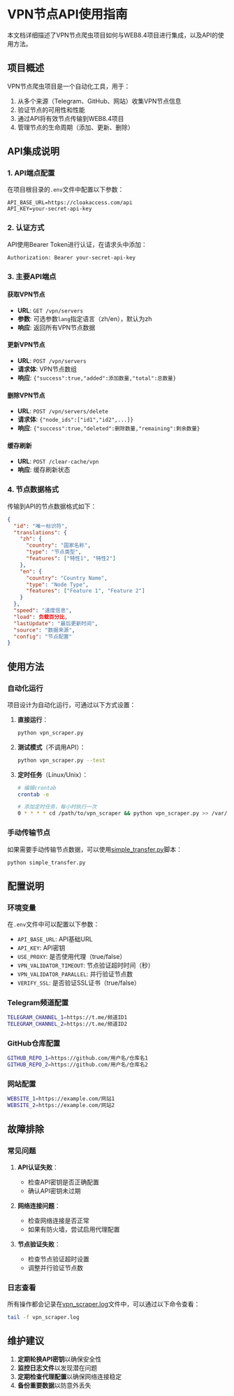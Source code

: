 # VPN节点API使用指南

本文档详细描述了VPN节点爬虫项目如何与WEB8.4项目进行集成，以及API的使用方法。

## 项目概述

VPN节点爬虫项目是一个自动化工具，用于：
1. 从多个来源（Telegram、GitHub、网站）收集VPN节点信息
2. 验证节点的可用性和性能
3. 通过API将有效节点传输到WEB8.4项目
4. 管理节点的生命周期（添加、更新、删除）

## API集成说明

### 1. API端点配置

在项目根目录的`.env`文件中配置以下参数：

```
API_BASE_URL=https://cloakaccess.com/api
API_KEY=your-secret-api-key
```

### 2. 认证方式

API使用Bearer Token进行认证，在请求头中添加：

```
Authorization: Bearer your-secret-api-key
```

### 3. 主要API端点

#### 获取VPN节点
- **URL**: `GET /vpn/servers`
- **参数**: 可选参数`lang`指定语言（zh/en），默认为zh
- **响应**: 返回所有VPN节点数据

#### 更新VPN节点
- **URL**: `POST /vpn/servers`
- **请求体**: VPN节点数组
- **响应**: `{"success":true,"added":添加数量,"total":总数量}`

#### 删除VPN节点
- **URL**: `POST /vpn/servers/delete`
- **请求体**: `{"node_ids":["id1","id2",...]}` 
- **响应**: `{"success":true,"deleted":删除数量,"remaining":剩余数量}`

#### 缓存刷新
- **URL**: `POST /clear-cache/vpn`
- **响应**: 缓存刷新状态

### 4. 节点数据格式

传输到API的节点数据格式如下：

```json
{
  "id": "唯一标识符",
  "translations": {
    "zh": {
      "country": "国家名称",
      "type": "节点类型",
      "features": ["特性1", "特性2"]
    },
    "en": {
      "country": "Country Name",
      "type": "Node Type",
      "features": ["Feature 1", "Feature 2"]
    }
  },
  "speed": "速度信息",
  "load": 负载百分比,
  "lastUpdate": "最后更新时间",
  "source": "数据来源",
  "config": "节点配置"
}
```

## 使用方法

### 自动化运行

项目设计为自动化运行，可通过以下方式设置：

1. **直接运行**：
   ```bash
   python vpn_scraper.py
   ```

2. **测试模式**（不调用API）：
   ```bash
   python vpn_scraper.py --test
   ```

3. **定时任务**（Linux/Unix）：
   ```bash
   # 编辑crontab
   crontab -e

   # 添加定时任务，每小时执行一次
   0 * * * * cd /path/to/vpn_scraper && python vpn_scraper.py >> /var/log/vpn-scraper.log 2>&1
   ```

### 手动传输节点

如果需要手动传输节点数据，可以使用[simple_transfer.py](file:///e:/bf/VPNgithub/vpn_scraper/simple_transfer.py)脚本：

```bash
python simple_transfer.py
```

## 配置说明

### 环境变量

在`.env`文件中可以配置以下参数：

- `API_BASE_URL`: API基础URL
- `API_KEY`: API密钥
- `USE_PROXY`: 是否使用代理（true/false）
- `VPN_VALIDATOR_TIMEOUT`: 节点验证超时时间（秒）
- `VPN_VALIDATOR_PARALLEL`: 并行验证节点数
- `VERIFY_SSL`: 是否验证SSL证书（true/false）

### Telegram频道配置

```bash
TELEGRAM_CHANNEL_1=https://t.me/频道ID1
TELEGRAM_CHANNEL_2=https://t.me/频道ID2
```

### GitHub仓库配置

```bash
GITHUB_REPO_1=https://github.com/用户名/仓库名1
GITHUB_REPO_2=https://github.com/用户名/仓库名2
```

### 网站配置

```bash
WEBSITE_1=https://example.com/网站1
WEBSITE_2=https://example.com/网站2
```

## 故障排除

### 常见问题

1. **API认证失败**：
   - 检查API密钥是否正确配置
   - 确认API密钥未过期

2. **网络连接问题**：
   - 检查网络连接是否正常
   - 如果有防火墙，尝试启用代理配置

3. **节点验证失败**：
   - 检查节点验证超时设置
   - 调整并行验证节点数

### 日志查看

所有操作都会记录在[vpn_scraper.log](file:///e:/bf/VPNgithub/vpn_scraper/vpn_scraper.log)文件中，可以通过以下命令查看：

```bash
tail -f vpn_scraper.log
```

## 维护建议

1. **定期轮换API密钥**以确保安全性
2. **监控日志文件**以发现潜在问题
3. **定期检查代理配置**以确保网络连接稳定
4. **备份重要数据**以防意外丢失